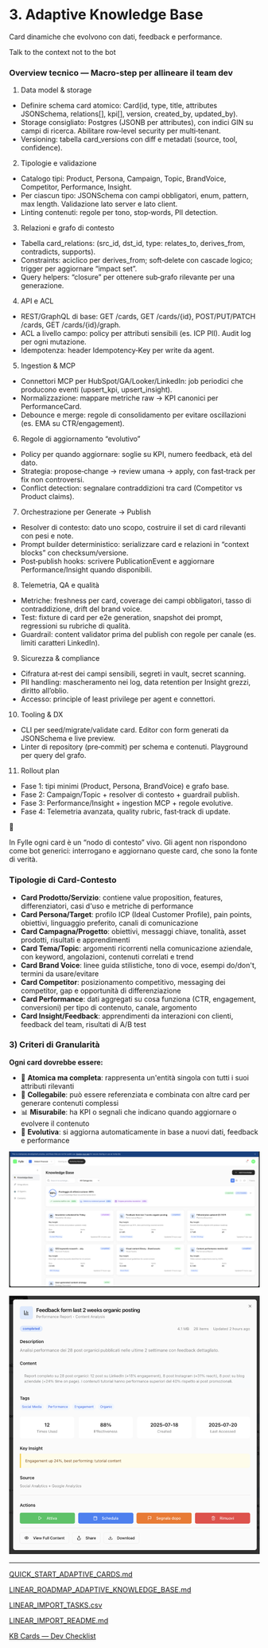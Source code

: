 # 3. Adaptive Knowledge Base

Card dinamiche che evolvono con dati, feedback e performance.

Talk to the context not to the bot 

### Overview tecnico — Macro‑step per allineare il team dev

1) Data model & storage

- Definire schema card atomico: Card(id, type, title, attributes JSONSchema, relations[], kpi[], version, created_by, updated_by).
- Storage consigliato: Postgres (JSONB per attributes), con indici GIN su campi di ricerca. Abilitare row‑level security per multi‑tenant.
- Versioning: tabella card_versions con diff e metadati (source, tool, confidence).

2) Tipologie e validazione

- Catalogo tipi: Product, Persona, Campaign, Topic, BrandVoice, Competitor, Performance, Insight.
- Per ciascun tipo: JSONSchema con campi obbligatori, enum, pattern, max length. Validazione lato server e lato client.
- Linting contenuti: regole per tono, stop‑words, PII detection.

3) Relazioni e grafo di contesto

- Tabella card_relations: (src_id, dst_id, type: relates_to, derives_from, contradicts, supports).
- Constraints: aciclico per derives_from; soft‑delete con cascade logico; trigger per aggiornare “impact set”.
- Query helpers: “closure” per ottenere sub‑grafo rilevante per una generazione.

4) API e ACL

- REST/GraphQL di base: GET /cards, GET /cards/{id}, POST/PUT/PATCH /cards, GET /cards/{id}/graph.
- ACL a livello campo: policy per attributi sensibili (es. ICP PII). Audit log per ogni mutazione.
- Idempotenza: header Idempotency‑Key per write da agent.

5) Ingestion & MCP

- Connettori MCP per HubSpot/GA/Looker/LinkedIn: job periodici che producono eventi (upsert_kpi, upsert_insight).
- Normalizzazione: mappare metriche raw → KPI canonici per PerformanceCard.
- Debounce e merge: regole di consolidamento per evitare oscillazioni (es. EMA su CTR/engagement).

6) Regole di aggiornamento “evolutivo”

- Policy per quando aggiornare: soglie su KPI, numero feedback, età del dato.
- Strategia: propose‑change → review umana → apply, con fast‑track per fix non controversi.
- Conflict detection: segnalare contraddizioni tra card (Competitor vs Product claims).

7) Orchestrazione per Generate → Publish

- Resolver di contesto: dato uno scopo, costruire il set di card rilevanti con pesi e note.
- Prompt builder deterministico: serializzare card e relazioni in “context blocks” con checksum/versione.
- Post‑publish hooks: scrivere PublicationEvent e aggiornare Performance/Insight quando disponibili.

8) Telemetria, QA e qualità

- Metriche: freshness per card, coverage dei campi obbligatori, tasso di contraddizione, drift del brand voice.
- Test: fixture di card per e2e generation, snapshot dei prompt, regressioni su rubriche di qualità.
- Guardrail: content validator prima del publish con regole per canale (es. limiti caratteri LinkedIn).

9) Sicurezza & compliance

- Cifratura at‑rest dei campi sensibili, segreti in vault, secret scanning.
- PII handling: mascheramento nei log, data retention per Insight grezzi, diritto all’oblio.
- Accesso: principle of least privilege per agent e connettori.

10) Tooling & DX

- CLI per seed/migrate/validate card. Editor con form generati da JSONSchema e live preview.
- Linter di repository (pre‑commit) per schema e contenuti. Playground per query del grafo.

11) Rollout plan

- Fase 1: tipi minimi (Product, Persona, BrandVoice) e grafo base.
- Fase 2: Campaign/Topic + resolver di contesto + guardrail publish.
- Fase 3: Performance/Insight + ingestion MCP + regole evolutive.
- Fase 4: Telemetria avanzata, quality rubric, fast‑track di update.

<aside>
🧠

In Fylle ogni card è un “nodo di contesto” vivo. Gli agent non rispondono come bot generici: interrogano e aggiornano queste card, che sono la fonte di verità.

</aside>

### Tipologie di Card-Contesto

- **Card Prodotto/Servizio**: contiene value proposition, features, differenziatori, casi d'uso e metriche di performance
- **Card Persona/Target**: profilo ICP (Ideal Customer Profile), pain points, obiettivi, linguaggio preferito, canali di comunicazione
- **Card Campagna/Progetto**: obiettivi, messaggi chiave, tonalità, asset prodotti, risultati e apprendimenti
- **Card Tema/Topic**: argomenti ricorrenti nella comunicazione aziendale, con keyword, angolazioni, contenuti correlati e trend
- **Card Brand Voice**: linee guida stilistiche, tono di voce, esempi do/don't, termini da usare/evitare
- **Card Competitor**: posizionamento competitivo, messaging dei competitor, gap e opportunità di differenziazione
- **Card Performance**: dati aggregati su cosa funziona (CTR, engagement, conversioni) per tipo di contenuto, canale, argomento
- **Card Insight/Feedback**: apprendimenti da interazioni con clienti, feedback del team, risultati di A/B test

### 3) Criteri di Granularità

<aside>

**Ogni card dovrebbe essere:**

- 📍 **Atomica ma completa**: rappresenta un'entità singola con tutti i suoi attributi rilevanti
- 🔗 **Collegabile**: può essere referenziata e combinata con altre card per generare contenuti complessi
- 📊 **Misurabile**: ha KPI o segnali che indicano quando aggiornare o evolvere il contenuto
- 🔄 **Evolutiva**: si aggiorna automaticamente in base a nuovi dati, feedback e performance
</aside>

![Dashboard.png](Dashboard.png)

![Card.png](Card.png)

---

[QUICK_START_ADAPTIVE_CARDS.md](QUICK_START_ADAPTIVE_CARDS.md)

[LINEAR_ROADMAP_ADAPTIVE_KNOWLEDGE_BASE.md](LINEAR_ROADMAP_ADAPTIVE_KNOWLEDGE_BASE.md)

[LINEAR_IMPORT_TASKS.csv](LINEAR_IMPORT_TASKS.csv)

[LINEAR_IMPORT_README.md](LINEAR_IMPORT_README.md)

[KB Cards — Dev Checklist](KB%20Cards%20%E2%80%94%20Dev%20Checklist%20c454cb957bfe48af980c8e98e1916b34.csv)